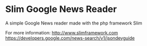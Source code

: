 # Slim Google News Reader

A simple Google News reader made with the php framework Slim

For more information:
http://www.slimframework.com
https://developers.google.com/news-search/v1/jsondevguide